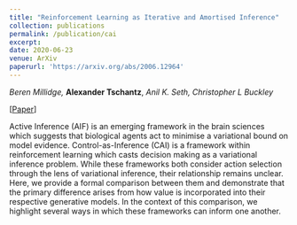 ```yaml
---
title: "Reinforcement Learning as Iterative and Amortised Inference"
collection: publications
permalink: /publication/cai
excerpt: 
date: 2020-06-23
venue: ArXiv
paperurl: 'https://arxiv.org/abs/2006.12964'
---
```


_Beren Millidge,_ __Alexander Tschantz__, _Anil K. Seth, Christopher L Buckley_

[[Paper](https://arxiv.org/abs/2006.12964)] 

Active Inference (AIF) is an emerging framework in the brain sciences which suggests that biological agents act to minimise a variational bound on model evidence. Control-as-Inference (CAI) is a framework within reinforcement learning which casts decision making as a variational inference problem. While these frameworks both consider action selection through the lens of variational inference, their relationship remains unclear. Here, we provide a formal comparison between them and demonstrate that the primary difference arises from how value is incorporated into their respective generative models. In the context of this comparison, we highlight several ways in which these frameworks can inform one another.

